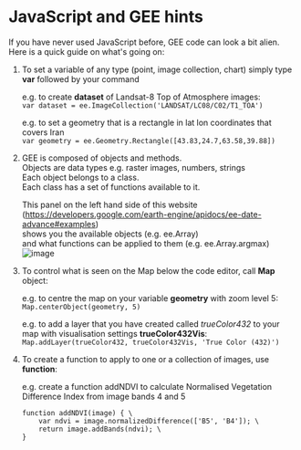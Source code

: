 # JavaScript and GEE hints

If you have never used JavaScript before, GEE code can look a bit alien. Here is a quick guide on what's going on:

1. To set a variable of any type (point, image collection, chart) simply type **var** followed by your command
   
   e.g. to create **dataset** of Landsat-8 Top of Atmosphere images:\
   `var dataset = ee.ImageCollection('LANDSAT/LC08/C02/T1_TOA')`

   e.g. to set a geometry that is a rectangle in lat lon coordinates that covers Iran\
   `var geometry = ee.Geometry.Rectangle([43.83,24.7,63.58,39.88])`

3. GEE is composed of objects and methods.\
   Objects are data types e.g. raster images, numbers, strings\
   Each object belongs to a class.\
   Each class has a set of functions available to it.

   This panel on the left hand side of this website (https://developers.google.com/earth-engine/apidocs/ee-date-advance#examples)\
   shows you the available objects (e.g. ee.Array)\
   and what functions can be applied to them (e.g. ee.Array.argmax)\
   ![image](https://github.com/eejap/GEE_iran/assets/93524485/f1e15bc1-1b2d-4457-98e6-d78dcc5902bd)

4. To control what is seen on the Map below the code editor, call **Map** object:
   
   e.g. to centre the map on your variable **geometry** with zoom level 5:\
   `Map.centerObject(geometry, 5)`

   e.g. to add a layer that you have created called *trueColor432* to your map with visualisation settings **trueColor432Vis**:\
   `Map.addLayer(trueColor432, trueColor432Vis, 'True Color (432)')`

6. To create a function to apply to one or a collection of images, use **function**:
   
   e.g. create a function addNDVI to calculate Normalised Vegetation Difference Index from image bands 4 and 5

   ```
   function addNDVI(image) { \
       var ndvi = image.normalizedDifference(['B5', 'B4']); \
       return image.addBands(ndvi); \
   }
   ```
